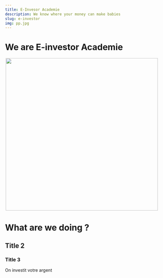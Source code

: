 ```yaml
---
title: E-Invesor Academie
description: We know where your money can make babies 
slug: e-investor
img: pp.jpg
---
```

# We are E-investor Academie
<div style="display: flex">
<img src="/_nuxt/assets/resources/e-investor.jpg" width="500px" style="margin: auto"/>
</div>

# What are we doing ? 

## Title 2

### Title 3

On investit votre argent 

